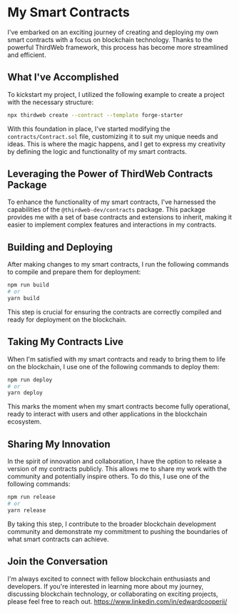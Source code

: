 # My Smart Contracts

I've embarked on an exciting journey of creating and deploying my own smart contracts with a focus on blockchain technology. Thanks to the powerful ThirdWeb framework, this process has become more streamlined and efficient.

## What I've Accomplished

To kickstart my project, I utilized the following example to create a project with the necessary structure:

```bash
npx thirdweb create --contract --template forge-starter
```

With this foundation in place, I've started modifying the `contracts/Contract.sol` file, customizing it to suit my unique needs and ideas. This is where the magic happens, and I get to express my creativity by defining the logic and functionality of my smart contracts.

## Leveraging the Power of ThirdWeb Contracts Package

To enhance the functionality of my smart contracts, I've harnessed the capabilities of the `@thirdweb-dev/contracts` package. This package provides me with a set of base contracts and extensions to inherit, making it easier to implement complex features and interactions in my contracts.

## Building and Deploying

After making changes to my smart contracts, I run the following commands to compile and prepare them for deployment:

```bash
npm run build
# or
yarn build
```

This step is crucial for ensuring the contracts are correctly compiled and ready for deployment on the blockchain.

## Taking My Contracts Live

When I'm satisfied with my smart contracts and ready to bring them to life on the blockchain, I use one of the following commands to deploy them:

```bash
npm run deploy
# or
yarn deploy
```

This marks the moment when my smart contracts become fully operational, ready to interact with users and other applications in the blockchain ecosystem.

## Sharing My Innovation

In the spirit of innovation and collaboration, I have the option to release a version of my contracts publicly. This allows me to share my work with the community and potentially inspire others. To do this, I use one of the following commands:

```bash
npm run release
# or
yarn release
```

By taking this step, I contribute to the broader blockchain development community and demonstrate my commitment to pushing the boundaries of what smart contracts can achieve.

## Join the Conversation

I'm always excited to connect with fellow blockchain enthusiasts and developers. If you're interested in learning more about my journey, discussing blockchain technology, or collaborating on exciting projects, please feel free to reach out. https://www.linkedin.com/in/edwardcooperii/
